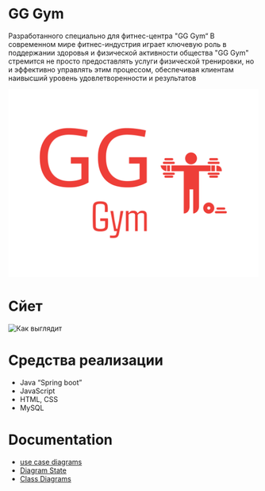 # GG Gym
Разработанного специально для фитнес-центра "GG Gym“
В современном мире фитнес-индустрия играет ключевую роль в поддержании здоровья и физической активности общества
 "GG Gym" стремится не просто предоставлять услуги физической тренировки, но и эффективно управлять этим процессом, обеспечивая клиентам наивысший уровень удовлетворенности и результатов

![Logo](https://github.com/andrwe-22/GG-Gym/blob/GG-Gym/gg-high-resolution-logo.png)
# Сйет
![Как выглядит](https://github.com/andrwe-22/GG-Gym/blob/GG-Gym/%D0%A1%D0%B0%D0%B9%D1%82.gif)

# Средства реализации
* Java “Spring boot”
* JavaScript
* HTML, CSS 
* MySQL

# Documentation
* [use case diagrams](https://github.com/andrwe-22/GG-Gym/blob/GG-Gym/image.png)
* [Diagram State](https://github.com/andrwe-22/GG-Gym/blob/GG-Gym/state.png)
* [Class Diagrams](https://github.com/andrwe-22/GG-Gym/blob/GG-Gym/%D0%94%D0%B8%D0%B0%D0%B3%D1%80%D0%B0%D0%BC%D0%BC%D0%B0%20%D0%BA%D0%BB%D0%B0%D1%81%D1%81%D0%BE%D0%B2%20(Class%20Diagram).png)
